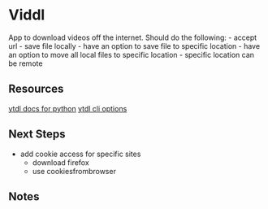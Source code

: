 # Viddl
App to download videos off the internet.
Should do the following:
    - accept url
    - save file locally
    - have an option to save file to specific location
    - have an option to move all local files to specific location
    - specific location can be remote

## Resources
[ytdl docs for python](https://github.com/yt-dlp/yt-dlp?tab=readme-ov-file#embedding-yt-dlp)
[ytdl cli options](https://github.com/yt-dlp/yt-dlp?tab=readme-ov-file#usage-and-options)

## Next Steps
- add cookie access for specific sites
    - download firefox
    - use cookiesfrombrowser

## Notes
